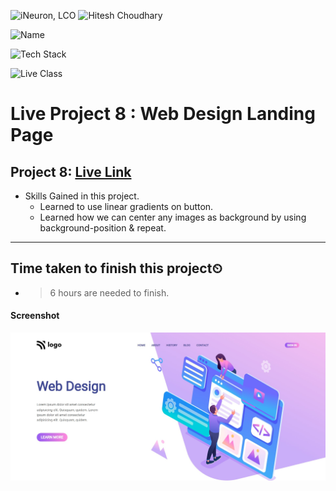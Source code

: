 
![iNeuron, LCO](https://img.shields.io/badge/iNeuron-LCO-green)
![Hitesh Choudhary](https://img.shields.io/badge/Hitesh--Choudhary-Full--stack--JS--bootcamp-red)

![Name](https://img.shields.io/badge/Project%20Made%20by-Abhijeet%20Sharma-yellow)

![Tech Stack](https://img.shields.io/badge/Tech%20Stack-HTML%20%7C%20CSS-blue)

![Live Class](https://img.shields.io/badge/Live%20Project%208-Web%20Design%20Landing%20Page-brightgreen)

# Live Project 8 : Web Design Landing Page

## Project 8: [Live Link]()

-   Skills Gained in this project.
    - Learned to use linear gradients on button.
    - Learned how we can center any images as background by using background-position & repeat.
    
---

## Time taken to finish this project⏲

- > 6 hours are needed to finish.

#### Screenshot

![Desktop](./screenshot/Project-8.png)
